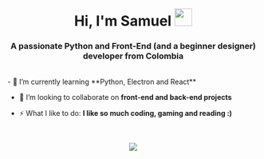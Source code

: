 <h1 align="center">Hi, I'm Samuel <img src="https://media.giphy.com/media/hvRJCLFzcasrR4ia7z/giphy.gif" width="35"></h1>


<h3 align="center">A passionate Python and Front-End (and a beginner designer) developer from Colombia</h3>

<br align="center">
- 🌱 I’m currently learning **Python, Electron and React**
  

- 👯 I’m looking to collaborate on **front-end and back-end projects**
  

- ⚡ What I like to do: **I like so much coding, gaming and reading :)**
<br>

<p align="center">
  <a href="https://skillicons.dev">
    <img src="https://skillicons.dev/icons?i=git,aws,,css,discord,figma,github,html,java,js,linux,mongodb,mysql,nextjs,nodejs,py,react,tailwind,vscode" />
  </a>
</p>
</div>



